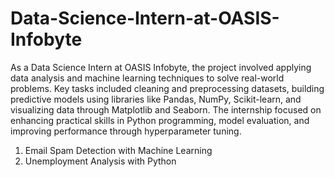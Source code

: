 # Data-Science-Intern-at-OASIS-Infobyte

As a Data Science Intern at OASIS Infobyte, the project involved applying data
 analysis and machine learning techniques to solve real-world problems. Key tasks
 included cleaning and preprocessing datasets, building predictive models using
 libraries like Pandas, NumPy, Scikit-learn, and visualizing data through Matplotlib
 and Seaborn. The internship focused on enhancing practical skills in Python
 programming, model evaluation, and improving performance through
 hyperparameter tuning.

 1.  Email Spam Detection with Machine Learning
 2.  Unemployment Analysis with Python
